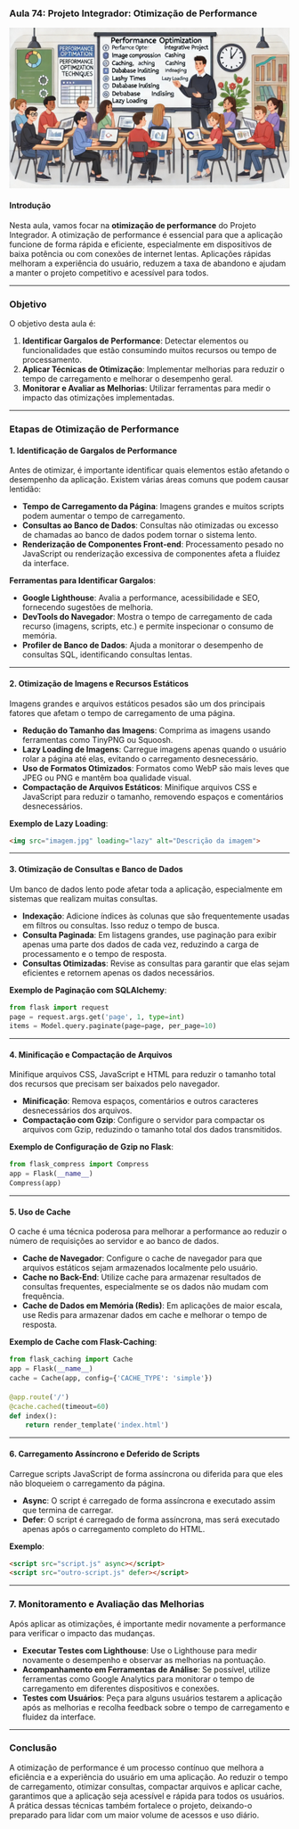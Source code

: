 ### Aula 74: Projeto Integrador: Otimização de Performance
![](./assets/74.jpeg)
#### Introdução

Nesta aula, vamos focar na **otimização de performance** do Projeto Integrador. A otimização de performance é essencial para que a aplicação funcione de forma rápida e eficiente, especialmente em dispositivos de baixa potência ou com conexões de internet lentas. Aplicações rápidas melhoram a experiência do usuário, reduzem a taxa de abandono e ajudam a manter o projeto competitivo e acessível para todos.

---

### Objetivo

O objetivo desta aula é:

1. **Identificar Gargalos de Performance**: Detectar elementos ou funcionalidades que estão consumindo muitos recursos ou tempo de processamento.
2. **Aplicar Técnicas de Otimização**: Implementar melhorias para reduzir o tempo de carregamento e melhorar o desempenho geral.
3. **Monitorar e Avaliar as Melhorias**: Utilizar ferramentas para medir o impacto das otimizações implementadas.

---

### Etapas de Otimização de Performance

#### 1. Identificação de Gargalos de Performance

Antes de otimizar, é importante identificar quais elementos estão afetando o desempenho da aplicação. Existem várias áreas comuns que podem causar lentidão:

- **Tempo de Carregamento da Página**: Imagens grandes e muitos scripts podem aumentar o tempo de carregamento.
- **Consultas ao Banco de Dados**: Consultas não otimizadas ou excesso de chamadas ao banco de dados podem tornar o sistema lento.
- **Renderização de Componentes Front-end**: Processamento pesado no JavaScript ou renderização excessiva de componentes afeta a fluidez da interface.

**Ferramentas para Identificar Gargalos**:

- **Google Lighthouse**: Avalia a performance, acessibilidade e SEO, fornecendo sugestões de melhoria.
- **DevTools do Navegador**: Mostra o tempo de carregamento de cada recurso (imagens, scripts, etc.) e permite inspecionar o consumo de memória.
- **Profiler de Banco de Dados**: Ajuda a monitorar o desempenho de consultas SQL, identificando consultas lentas.

---

#### 2. Otimização de Imagens e Recursos Estáticos

Imagens grandes e arquivos estáticos pesados são um dos principais fatores que afetam o tempo de carregamento de uma página.

- **Redução do Tamanho das Imagens**: Comprima as imagens usando ferramentas como TinyPNG ou Squoosh.
- **Lazy Loading de Imagens**: Carregue imagens apenas quando o usuário rolar a página até elas, evitando o carregamento desnecessário.
- **Uso de Formatos Otimizados**: Formatos como WebP são mais leves que JPEG ou PNG e mantêm boa qualidade visual.
- **Compactação de Arquivos Estáticos**: Minifique arquivos CSS e JavaScript para reduzir o tamanho, removendo espaços e comentários desnecessários.

**Exemplo de Lazy Loading**:

```html
<img src="imagem.jpg" loading="lazy" alt="Descrição da imagem">
```

---

#### 3. Otimização de Consultas e Banco de Dados

Um banco de dados lento pode afetar toda a aplicação, especialmente em sistemas que realizam muitas consultas.

- **Indexação**: Adicione índices às colunas que são frequentemente usadas em filtros ou consultas. Isso reduz o tempo de busca.
- **Consulta Paginada**: Em listagens grandes, use paginação para exibir apenas uma parte dos dados de cada vez, reduzindo a carga de processamento e o tempo de resposta.
- **Consultas Otimizadas**: Revise as consultas para garantir que elas sejam eficientes e retornem apenas os dados necessários.

**Exemplo de Paginação com SQLAlchemy**:

```python
from flask import request
page = request.args.get('page', 1, type=int)
items = Model.query.paginate(page=page, per_page=10)
```

---

#### 4. Minificação e Compactação de Arquivos

Minifique arquivos CSS, JavaScript e HTML para reduzir o tamanho total dos recursos que precisam ser baixados pelo navegador.

- **Minificação**: Remova espaços, comentários e outros caracteres desnecessários dos arquivos.
- **Compactação com Gzip**: Configure o servidor para compactar os arquivos com Gzip, reduzindo o tamanho total dos dados transmitidos.

**Exemplo de Configuração de Gzip no Flask**:

```python
from flask_compress import Compress
app = Flask(__name__)
Compress(app)
```

---

#### 5. Uso de Cache

O cache é uma técnica poderosa para melhorar a performance ao reduzir o número de requisições ao servidor e ao banco de dados.

- **Cache de Navegador**: Configure o cache de navegador para que arquivos estáticos sejam armazenados localmente pelo usuário.
- **Cache no Back-End**: Utilize cache para armazenar resultados de consultas frequentes, especialmente se os dados não mudam com frequência.
- **Cache de Dados em Memória (Redis)**: Em aplicações de maior escala, use Redis para armazenar dados em cache e melhorar o tempo de resposta.

**Exemplo de Cache com Flask-Caching**:

```python
from flask_caching import Cache
app = Flask(__name__)
cache = Cache(app, config={'CACHE_TYPE': 'simple'})

@app.route('/')
@cache.cached(timeout=60)
def index():
    return render_template('index.html')
```

---

#### 6. Carregamento Assíncrono e Deferido de Scripts

Carregue scripts JavaScript de forma assíncrona ou diferida para que eles não bloqueiem o carregamento da página.

- **Async**: O script é carregado de forma assíncrona e executado assim que termina de carregar.
- **Defer**: O script é carregado de forma assíncrona, mas será executado apenas após o carregamento completo do HTML.

**Exemplo**:

```html
<script src="script.js" async></script>
<script src="outro-script.js" defer></script>
```

---

### 7. Monitoramento e Avaliação das Melhorias

Após aplicar as otimizações, é importante medir novamente a performance para verificar o impacto das mudanças.

- **Executar Testes com Lighthouse**: Use o Lighthouse para medir novamente o desempenho e observar as melhorias na pontuação.
- **Acompanhamento em Ferramentas de Análise**: Se possível, utilize ferramentas como Google Analytics para monitorar o tempo de carregamento em diferentes dispositivos e conexões.
- **Testes com Usuários**: Peça para alguns usuários testarem a aplicação após as melhorias e recolha feedback sobre o tempo de carregamento e fluidez da interface.

---

### Conclusão

A otimização de performance é um processo contínuo que melhora a eficiência e a experiência do usuário em uma aplicação. Ao reduzir o tempo de carregamento, otimizar consultas, compactar arquivos e aplicar cache, garantimos que a aplicação seja acessível e rápida para todos os usuários. A prática dessas técnicas também fortalece o projeto, deixando-o preparado para lidar com um maior volume de acessos e uso diário.
